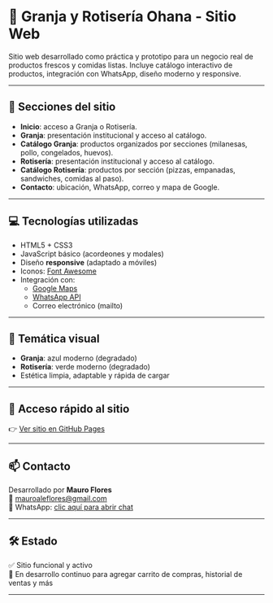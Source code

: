 # 🐔 Granja y Rotisería Ohana - Sitio Web

Sitio web desarrollado como práctica y prototipo para un negocio real de productos frescos y comidas listas. Incluye catálogo interactivo de productos, integración con WhatsApp, diseño moderno y responsive.

---

## 🧩 Secciones del sitio

- **Inicio**: acceso a Granja o Rotisería.
- **Granja**: presentación institucional y acceso al catálogo.
- **Catálogo Granja**: productos organizados por secciones (milanesas, pollo, congelados, huevos).
- **Rotisería**: presentación institucional y acceso al catálogo.
- **Catálogo Rotisería**: productos por sección (pizzas, empanadas, sandwiches, comidas al paso).
- **Contacto**: ubicación, WhatsApp, correo y mapa de Google.

---

## 💻 Tecnologías utilizadas

- HTML5 + CSS3
- JavaScript básico (acordeones y modales)
- Diseño **responsive** (adaptado a móviles)
- Iconos: [Font Awesome](https://fontawesome.com/)
- Integración con:
  - [Google Maps](https://www.google.com/maps)
  - [WhatsApp API](https://wa.me)
  - Correo electrónico (mailto)

---

## 🎨 Temática visual

- **Granja**: azul moderno (degradado)
- **Rotisería**: verde moderno (degradado)
- Estética limpia, adaptable y rápida de cargar

---

## 🚀 Acceso rápido al sitio

👉 [Ver sitio en GitHub Pages](https://floresmauro.github.io/ohana-sitio-web/)

---

## 📫 Contacto

Desarrollado por **Mauro Flores**  
📧 mauroaleflores@gmail.com  
📱 WhatsApp: [clic aquí para abrir chat](https://wa.me/5491158828724)

---

## 🛠️ Estado

✅ Sitio funcional y activo  
🔧 En desarrollo continuo para agregar carrito de compras, historial de ventas y más

---

